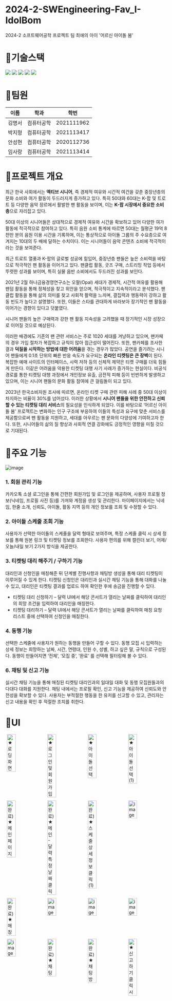 # 2024-2-SWEngineering-Fav_I-IdolBom
2024-2 소프트웨어공학 프로젝트 팀 최애의 아이 '어르신 아이돌 봄'

# 🌸기술스택
<div>
  <img src="https://img.shields.io/badge/React Native-61DAFB?style=for-the-badge&logo=React&logoColor=black"/>
  <img src="https://img.shields.io/badge/springboot-6DB33F?style=for-the-badge&logo=springboot&logoColor=white">
  <img src="https://img.shields.io/badge/MySQL-4479A1?style=for-the-badge&logo=MySQL&logoColor=white"/>
  <img src="https://img.shields.io/badge/Redis-DC382D?style=for-the-badge&logo=Redis&logoColor=white"> 
  <img src="https://img.shields.io/badge/AmazonAWS-000000?style=for-the-badge&logo=AmazonAWS&logoColor-000000">
</div>

# 🌸팀원
|이름|학과|학번|
|------|---|---|
|김명서|컴퓨터공학|2021111962|
|박지형|컴퓨터공학|2021113417|
|안성현|컴퓨터공학|2020112736|
|임사랑|컴퓨터공학|2021113414|

# 🌸프로젝트 개요
최근 한국 사회에서는 **액티브 시니어**, 즉 경제적 여유와 시간적 여건을 갖춘 중장년층의 문화 소비와 여가 활동이 두드러지게 증가하고 있다. 특히 50대와 60대는 K-팝 및 트로트 등 다양한 음악 장르에서 활발한 팬 활동을 보이며, 이는 **K-팝 시장에서 중요한 소비층**으로 자리잡고 있다.

50대 이상의 시니어들은 상대적으로 경제적 여유와 시간을 확보하고 있어 다양한 여가 활동에 적극적으로 참여하고 있다. 특히 음원 소비 통계에 따르면 50대는 월평균 19억 8천만 분의 음원 이용 시간을 기록하며, 이는 통상적으로 아이돌 그룹의 주 수요층으로 여겨지는 10대의 두 배에 달하는 수치이다. 이는 시니어들이 음악 콘텐츠 소비에 적극적이라는 것을 보여준다.

최근 트로트 열풍과 K-팝의 글로벌 성공에 힘입어, 중장년층 팬들은 높은 소비력을 바탕으로 적극적인 팬 활동을 이어가고 있다. 팬클럽 활동, 굿즈 구매, 스트리밍 작업 등에서 뚜렷한 성과를 보이며, 특히 실물 음반 소비에서도 두드러진 성과를 보인다.

2021년 2월 하나금융경영연구소는 오팔(Opal) 세대가 경제적, 시간적 여유를 활용해 팬덤 활동을 통해 정체성을 찾고 위안을 얻으며, 적극적이고 지속적이라고 분석했다. 팬클럽 활동을 통해 삶의 의미를 찾고 사회적 활력을 느끼며, 결집력과 행동력이 강하고 활동 빈도가 높다고 설명했다. 또한, 이들은 스타를 관대하게 바라보아 장기적인 팬 활동을 이어가는 경향이 있다고 덧붙였다.

시니어 팬들의 높은 구매력과 강한 팬 활동 지속성을 고려했을 때 장기적인 시장 성장으로 이어질 것으로 예상된다.

이러한 배경에도 기존의 팬 관련 서비스는 주로 1020 세대를 겨냥하고 있으며, 팬카페의 경우 가입 절차가 복잡하고 규칙이 많아 접근성이 떨어진다. 또한, 팬카페를 조사한 결과 **덕질을 시작하는 방법에 대한 어려움**을 겪는 경우가 많았다. 공연을 즐기려는 시니어 팬들에게 0.1초 단위의 빠른 반응 속도가 요구되는 **온라인 티켓팅은 큰 장벽**이 된다. 복잡한 예매 사이트의 인터페이스, 시력 저하 등의 신체적 제약은 티켓 구매를 더욱 힘들게 만든다. 이같은 어려움을 악용한 티켓팅 대행 사기 사례가 증가하는 현실이다. 비공식 경로를 통한 티켓팅 대행 과정에서 개인정보 유출, 금전적 피해 등이 빈번하게 발생하고 있으며, 이는 시니어 팬들의 문화 활동 참여에 큰 걸림돌이 되고 있다.

2023년 한국소비자원 조사에 따르면, 온라인 티켓 구매 관련 피해 사례 중 50대 이상이 차지하는 비율이 30%를 넘어섰다. 이러한 상황에서 **시니어 팬들을 위한 안전하고 신뢰할 수 있는 티켓팅 대리 서비스**의 필요성을 인식하게 되었다. 이를 바탕으로 ‘어르신 아이돌 봄’ 프로젝트는 변화하는 인구 구조에 부응하여 이들의 특성과 요구에 맞춘 서비스를 제공함으로써 팬 활동을 지원하고, 세대를 아우르는 팬 문화의 다양성에 기여하고자 한다. 또한, 시니어들의 삶의 질 향상과 사회적 연결 강화에도 긍정적인 영향을 미칠 것으로 기대된다.

# 🌸주요 기능
![image](https://github.com/user-attachments/assets/cf5b44fa-f855-44d0-abd4-f252ff039524)
### 1. 회원 관리 기능
 카카오톡 소셜 로그인을 통해 간편한 회원가입 및 로그인을 제공하며, 사용자 프로필 정보(닉네임, 프로필 사진 등)를 가져와 계정을 생성 및 관리한다. 마이페이지에서는 닉네임, 한줄 소개, 신뢰도, 아이돌, 활동 지역 등의 개인 정보를 조회 및 수정할 수 있다. 

### 2. 아이돌 스케줄 조회 기능
 사용자가 선택한 아이돌의 스케줄을 달력 형태로 보여주며, 특정 스케줄 클릭 시 상세 정보를 통해 원본 링크 및 티켓팅 정보를 조회한다. 사용자 편의를 위해 캘린더 보기, 어제/오늘/내일 보기 2가지 방식을 제공한다.

### 3. 티켓팅 대리 해주기 / 구하기 기능
 대리인과 신청인을 매칭해준 뒤 단계별 진행사항과 채팅방 생성을 통해 대리 티켓팅이 이루어질 수 있게 한다. 티켓팅 신청인은 대리인과 실시간 채팅 기능을 통해 대화를 나눌 수 있고, 대리인은 티켓팅 결과를 업로드 하여 확인한 후에 송금을 진행할 수 있다.
* 티켓팅 대리 신청하기 – 달력 UI에서 해당 콘서트가 열리는 날짜를 클릭하여 대리인의 희망 조건을 입력하여 대리인을 매칭한다.
* 티켓팅 대리하기 – 달력 UI에서 해당 콘서트가 열리는 날짜를 클릭하여 매칭 요청 리스트 중에 선택하여 신청인을 매칭한다.

### 4. 동행 기능
선택한 스케줄에 사용자가 원하는 동행을 만들어 구할 수 있다. 동행 모집 시 입력하는 상세 정보는 희망하는 날짜, 시간, 연령대, 인원 수, 성별, 하고 싶은 말, 규칙으로 구성된다. 동행이 만들어지면 ‘전체’, ‘모집 중’, ‘완료’ 를 선택해 필터링해 볼 수 있다. 

### 6. 채팅 및 신고 기능
실시간 채팅 기능을 통해 매칭된 티켓팅 대리인과의 일대일 대화 및 동행 모집원들과의 다대다 대화를 지원한다. 채팅 내에서는 프로필 확인, 신고 기능을 제공하여 신뢰도와 안전성을 확보할 수 있다. 사용자는 부적절한 행동을 한 유저를 신고할 수 있고, 관리자는 신고 내용을 확인 후 적절한 조치를 취한다.

# 🌸UI

<div style="display: flex; flex-wrap: wrap; gap: 10px; justify-content: center;">
    <img src="https://github.com/user-attachments/assets/0c2649a7-02e4-48a7-8b18-99b0210b73a8" alt="★로딩 화면" style="width: 23%; height: auto;">
    <img src="https://github.com/user-attachments/assets/d8deb75e-8da9-40e0-816e-062655d9ab19" alt="★로그인 및 회원가입" style="width: 23%; height: auto;">
    <img src="https://github.com/user-attachments/assets/7c5bcf3a-01a6-4be5-aac7-d5225c383846" alt="★아이돌 선택" style="width: 23%; height: auto;">
    <img src="https://github.com/user-attachments/assets/44fc0d62-9717-40a0-8a05-4a6492eea2ff" alt="★아이돌 선택 (1)" style="width: 23%; height: auto;">
</div>

<div style="display: flex; flex-wrap: wrap; gap: 10px; justify-content: center; margin-top: 10px;">
    <img src="https://github.com/user-attachments/assets/f5662176-a008-48a1-b02b-9c11238da89c" alt="완료) ★메인 페이지" style="width: 23%; height: auto;">
    <img src="https://github.com/user-attachments/assets/26744a9a-b2be-4e8f-adc1-0df0e9a40bf4" alt="완료) ★메인 - 달력 특정 날짜 클릭" style="width: 23%; height: auto;">
    <img src="https://github.com/user-attachments/assets/1bc6c96a-b652-47eb-9c1b-60788abaff44" alt="완료) ★스케줄 상세 정보 클릭 (1)" style="width: 23%; height: auto;">
    <img src="https://github.com/user-attachments/assets/4e4fd797-0e68-4c68-b46c-dc1b2168edf0" alt="image" style="width: 23%; height: auto;">
</div>

<div style="display: flex; flex-wrap: wrap; gap: 10px; justify-content: center; margin-top: 10px;">
    <img src="https://github.com/user-attachments/assets/49c2bb91-0cdd-4427-8693-4c3d022239ae" alt="완료) ★매칭" style="width: 23%; height: auto;">
    <img src="https://github.com/user-attachments/assets/7670b052-8bf5-49ed-9e40-f43d68996ee3" alt="image" style="width: 23%; height: auto;">
    <img src="https://github.com/user-attachments/assets/565a89d8-0d7d-4ae2-84bc-88e891f2b847" alt="image" style="width: 23%; height: auto;">
    <img src="https://github.com/user-attachments/assets/7a96cbac-43a4-47de-9efb-9040fee7b60b" alt="image" style="width: 23%; height: auto;">
</div>

<div style="display: flex; flex-wrap: wrap; gap: 10px; justify-content: center; margin-top: 10px;">
    <img src="https://github.com/user-attachments/assets/e4bd6f7e-e82b-4ba8-9778-7a868a29af9f" alt="image" style="width: 23%; height: auto;">
    <img src="https://github.com/user-attachments/assets/0a1d0d7b-3b74-4956-8f21-7df169be0c9d" alt="완료) ★채팅" style="width: 23%; height: auto;">
    <img src="https://github.com/user-attachments/assets/1f18a92c-2374-4c47-a649-36094ff65961" alt="완료) ★채팅방" style="width: 23%; height: auto;">
    <img src="https://github.com/user-attachments/assets/b43efd14-0ccd-4952-8daa-0b80224278e2" alt="★신고하기 클릭시" style="width: 23%; height: auto;">
</div>
